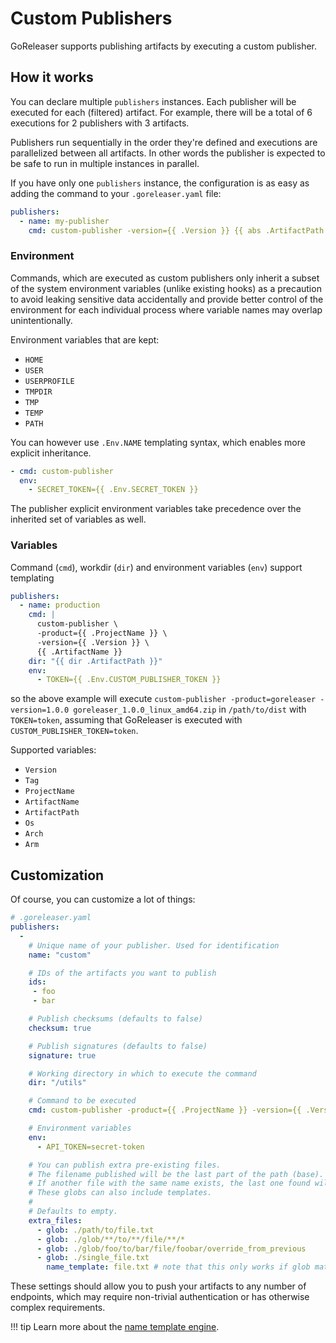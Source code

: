 # Custom Publishers

GoReleaser supports publishing artifacts by executing a custom publisher.

## How it works

You can declare multiple `publishers` instances. Each publisher will be
executed for each (filtered) artifact. For example, there will be a total of
6 executions for 2 publishers with 3 artifacts.

Publishers run sequentially in the order they're defined
and executions are parallelized between all artifacts.
In other words the publisher is expected to be safe to run
in multiple instances in parallel.

If you have only one `publishers` instance, the configuration is as easy as adding
the command to your `.goreleaser.yaml` file:

```yaml
publishers:
  - name: my-publisher
    cmd: custom-publisher -version={{ .Version }} {{ abs .ArtifactPath }}
```

### Environment

Commands, which are executed as custom publishers only inherit a subset of
the system environment variables (unlike existing hooks) as a precaution to
avoid leaking sensitive data accidentally and provide better control of the
environment for each individual process where variable names may overlap
unintentionally.

Environment variables that are kept:

- `HOME`
- `USER`
- `USERPROFILE`
- `TMPDIR`
- `TMP`
- `TEMP`
- `PATH`


You can however use `.Env.NAME` templating syntax, which enables
more explicit inheritance.

```yaml
- cmd: custom-publisher
  env:
    - SECRET_TOKEN={{ .Env.SECRET_TOKEN }}
```

The publisher explicit environment variables take precedence over the
inherited set of variables as well.

### Variables

Command (`cmd`), workdir (`dir`) and environment variables (`env`) support templating

```yaml
publishers:
  - name: production
    cmd: |
      custom-publisher \
      -product={{ .ProjectName }} \
      -version={{ .Version }} \
      {{ .ArtifactName }}
    dir: "{{ dir .ArtifactPath }}"
    env:
      - TOKEN={{ .Env.CUSTOM_PUBLISHER_TOKEN }}
```

so the above example will execute `custom-publisher -product=goreleaser -version=1.0.0 goreleaser_1.0.0_linux_amd64.zip` in `/path/to/dist` with `TOKEN=token`, assuming that GoReleaser is executed with `CUSTOM_PUBLISHER_TOKEN=token`.

Supported variables:

- `Version`
- `Tag`
- `ProjectName`
- `ArtifactName`
- `ArtifactPath`
- `Os`
- `Arch`
- `Arm`

## Customization

Of course, you can customize a lot of things:

```yaml
# .goreleaser.yaml
publishers:
  -
    # Unique name of your publisher. Used for identification
    name: "custom"

    # IDs of the artifacts you want to publish
    ids:
     - foo
     - bar

    # Publish checksums (defaults to false)
    checksum: true

    # Publish signatures (defaults to false)
    signature: true

    # Working directory in which to execute the command
    dir: "/utils"

    # Command to be executed
    cmd: custom-publisher -product={{ .ProjectName }} -version={{ .Version }} {{ .ArtifactPath }}

    # Environment variables
    env:
      - API_TOKEN=secret-token

    # You can publish extra pre-existing files.
    # The filename published will be the last part of the path (base).
    # If another file with the same name exists, the last one found will be used.
    # These globs can also include templates.
    #
    # Defaults to empty.
    extra_files:
      - glob: ./path/to/file.txt
      - glob: ./glob/**/to/**/file/**/*
      - glob: ./glob/foo/to/bar/file/foobar/override_from_previous
      - glob: ./single_file.txt
        name_template: file.txt # note that this only works if glob matches 1 file only
```

These settings should allow you to push your artifacts to any number of endpoints,
which may require non-trivial authentication or has otherwise complex requirements.

!!! tip
    Learn more about the [name template engine](/customization/templates/).
